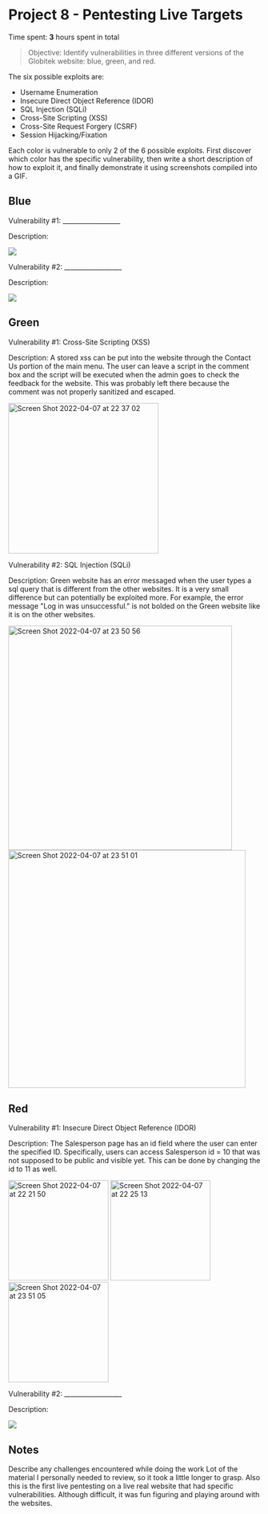 # Project 8 - Pentesting Live Targets

Time spent: **3** hours spent in total

> Objective: Identify vulnerabilities in three different versions of the Globitek website: blue, green, and red.

The six possible exploits are:

* Username Enumeration
* Insecure Direct Object Reference (IDOR)
* SQL Injection (SQLi)
* Cross-Site Scripting (XSS)
* Cross-Site Request Forgery (CSRF)
* Session Hijacking/Fixation

Each color is vulnerable to only 2 of the 6 possible exploits. First discover which color has the specific vulnerability, then write a short description of how to exploit it, and finally demonstrate it using screenshots compiled into a GIF.

## Blue

Vulnerability #1: __________________

Description:

<img src="blue-vuln1.gif">

Vulnerability #2: __________________

Description:

<img src="blue-vuln2.gif">

## Green

Vulnerability #1: Cross-Site Scripting (XSS)

Description:  A stored xss can be put into the website through the Contact Us portion of the main menu. The user can leave a script in the comment box and the script will be executed when the admin goes to check the feedback for the website. This was probably left there because the comment was not properly sanitized and escaped. 

<img width="300" alt="Screen Shot 2022-04-07 at 22 37 02" src="https://user-images.githubusercontent.com/62517289/162352116-d6812f98-ed8a-4c3b-a058-da5cbeb5fa41.png">

Vulnerability #2: SQL Injection (SQLi)

Description: Green website has an error messaged when the user types a sql query that is different from the other websites. It is a very small difference but can potentially be exploited more. For example, the error message "Log in was unsuccessful." is not bolded on the Green website like it is on the other websites. 

<img width="447" alt="Screen Shot 2022-04-07 at 23 50 56" src="https://user-images.githubusercontent.com/62517289/162359176-6bc532b1-75dd-492e-b80b-843207ef4705.png"><img width="474" alt="Screen Shot 2022-04-07 at 23 51 01" src="https://user-images.githubusercontent.com/62517289/162359178-064c9531-1a17-4175-817e-c7e89fb1d6bd.png">




## Red

Vulnerability #1: Insecure Direct Object Reference (IDOR)

Description: The Salesperson page has an id field where the user can enter the specified ID. Specifically, users can access Salesperson id = 10 that was not supposed to be public and visible yet. This can be done by changing the id to 11 as well. 

<img width="200" alt="Screen Shot 2022-04-07 at 22 21 50" src="https://user-images.githubusercontent.com/62517289/162350638-4c2c24ac-d215-4e83-82b7-d6bc3c304e44.png">
<img width="200" alt="Screen Shot 2022-04-07 at 22 25 13" src="https://user-images.githubusercontent.com/62517289/162350941-9a95be32-2781-4d0a-b49a-c6ce6394e763.png">
<img width="200" alt="Screen Shot 2022-04-07 at 23 51 05" src="https://user-images.githubusercontent.com/62517289/162359183-5e0948c7-2fc8-4d6d-8591-1f155cb01152.png">



Vulnerability #2: __________________

Description:

<img src="red-vuln2.gif">


## Notes

Describe any challenges encountered while doing the work
Lot of the material I personally needed to review, so it took a little longer to grasp. Also this is the first live pentesting on a live real website that had specific vulnerabilities. Although difficult, it was fun figuring and playing around with the websites. 
